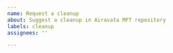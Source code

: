 ```yaml
---
name: Request a cleanup
about: Suggest a cleanup in Airavata MFT repository
labels: cleanup
assignees: ''

---
```


<!--
This form is for bug reports and feature requests ONLY!
For general questions and troubleshooting about Airavata MFT, please ask/look for answers here:
- Airavata MFT mailing list: https://lists.apache.org/list.html?dev@airavata.apache.org

Issues specific to *airavata*, *airavata-django-portal*, *airavata-mft*, should be created in the repository they belong to (e.g. https://github.com/apache/airavata)
-->